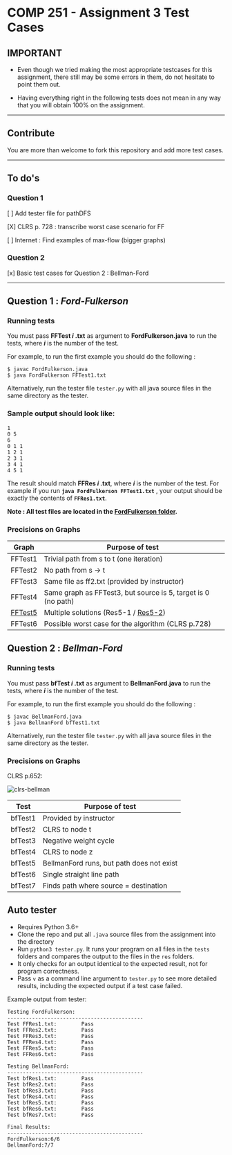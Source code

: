 # COMP 251 - Assignment 3 Test Cases

## **IMPORTANT**

- Even though we tried making the most appropriate testcases for this assignment, there still may be some errors in them, do not hesitate to point them out.

- Having everything right in the following tests does not mean in any way that you will obtain 100% on the assignment.

---

## Contribute

You are more than welcome to fork this repository and add more test cases. 

---

## To do's

### Question 1

[ ] Add tester file for pathDFS

[X] CLRS p. 728 : transcribe worst case scenario for FF

[ ] Internet : Find examples of max-flow (bigger graphs)

### Question 2

[x] Basic test cases for Question 2 : Bellman-Ford

---

## Question 1 : _Ford-Fulkerson_

### Running tests

You must pass **FFTest _i_ .txt** as argument to **FordFulkerson.java** to run the tests, where **_i_** is the number of the test.

For example, to run the first example you should do the following :

```b
$ javac FordFulkerson.java
$ java FordFulkerson FFTest1.txt
```

Alternatively, run the tester file ``tester.py`` with all java source files in the same directory as the tester.

### Sample output should look like:

```b
1
0 5
6
0 1 1
1 2 1
2 3 1
3 4 1
4 5 1
```

The result should match **FFRes _i_ .txt**, where **_i_** is the number of the test. For example if you run **`java FordFulkerson FFTest1.txt`** , your output should be exactly the contents of **`FFRes1.txt`**.

**Note : All test files are located in the [FordFulkerson folder](https://github.com/tomsarry/COMP251_A3_TestCases/tree/main/FordFulkerson).**

### Precisions on Graphs

| Graph                                                  | Purpose of test                                                            |
| ------------------------------------------------------ | -------------------------------------------------------------------------- |
| FFTest1                                                | Trivial path from s to t (one iteration)                                   |
| FFTest2                                                | No path from s -> t                                                        |
| FFTest3                                                | Same file as ff2.txt (provided by instructor)                              |
| FFTest4                                                | Same graph as FFTest3, but source is 5, target is 0 (no path)              |
| [FFTest5](https://www.youtube.com/watch?v=Tl90tNtKvxs) | Multiple solutions (Res5-1 / [Res5-2](https://youtu.be/Tl90tNtKvxs?t=269)) |
| FFTest6                                                | Possible worst case for the algorithm (CLRS p.728)                         |

## Question 2 : _Bellman-Ford_

### Running tests

You must pass **bfTest _i_ .txt** as argument to **BellmanFord.java** to run the tests, where **_i_** is the number of the test.

For example, to run the first example you should do the following :

```b
$ javac BellmanFord.java
$ java BellmanFord bfTest1.txt
```

Alternatively, run the tester file ``tester.py`` with all java source files in the same directory as the tester.

### Precisions on Graphs

CLRS p.652:

![clrs-bellman](https://i.imgur.com/NYSJgtu.png)


| Test                                                   | Purpose of test                                                            |
| ------------------------------------------------------ | -------------------------------------------------------------------------- |
| bfTest1                                                | Provided by instructor                                                     |
| bfTest2                                                | CLRS to node t                                                             |
| bfTest3                                                | Negative weight cycle                                                      |
| bfTest4                                                | CLRS to node z                                                             |
| bfTest5                                                | BellmanFord runs, but path does not exist                                  |
| bfTest6                                                | Single straight line path                                                  |
| bfTest7                                                | Finds path where source = destination                                      |


## Auto tester

- Requires Python 3.6+
- Clone the repo and put all ``.java`` source files from the assignment into the directory
- Run ``python3 tester.py``. It runs your program on all files in the ``tests`` folders and compares the output to the files in the ``res`` folders.
- It only checks for an output identical to the expected result, not for program correctness.
- Pass ``v`` as a command line argument to ``tester.py`` to see more detailed results, including the expected output if a test case failed.

Example output from tester:
```
Testing FordFulkerson:
--------------------------------------------
Test FFRes1.txt:        Pass
Test FFRes2.txt:        Pass
Test FFRes3.txt:        Pass
Test FFRes4.txt:        Pass
Test FFRes5.txt:        Pass
Test FFRes6.txt:        Pass

Testing BellmanFord:
--------------------------------------------
Test bfRes1.txt:        Pass
Test bfRes2.txt:        Pass
Test bfRes3.txt:        Pass
Test bfRes4.txt:        Pass
Test bfRes5.txt:        Pass
Test bfRes6.txt:        Pass
Test bfRes7.txt:        Pass

Final Results:
--------------------------------------------
FordFulkerson:6/6
BellmanFord:7/7
```

